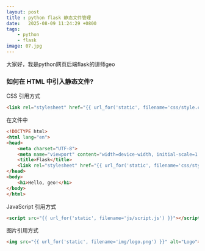 ```yaml
---
layout: post
title : python flask 静态文件管理
date:   2025-08-09 11:24:29 +0800
tags: 
    - python 
    - flask
image: 07.jpg
---
```


大家好，我是python网页后端flask的讲师geo

### 如何在 HTML 中引入静态文件?

CSS 引用方式

```html
<link rel="stylesheet" href="{{ url_for('static', filename='css/style.css') }}">
```

在文件中

```html
<!DOCTYPE html>
<html lang="en">
<head>
    <meta charset="UTF-8">
    <meta name="viewport" content="width=device-width, initial-scale=1.0">
    <title>Flask</title>
    <link rel="stylesheet" href="{{ url_for('static', filename='css/style.css') }}">
</head>
<body>
    <h1>Hello, geo!</h1>
</body>
</html>
```

JavaScript 引用方式

```html
<script src="{{ url_for('static', filename='js/script.js') }}"></script>
```

图片引用方式

```html
<img src="{{ url_for('static', filename='img/logo.png') }}" alt="Logo">
```